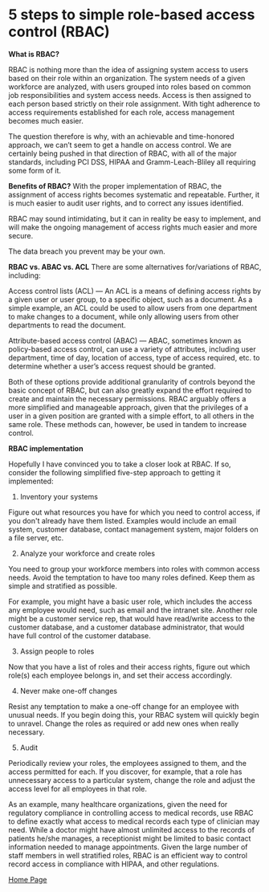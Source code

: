 # 5 steps to simple role-based access control (RBAC)

**What is RBAC?**

RBAC is nothing more than the idea of assigning system access to users based on their role within an organization. The system needs of a given workforce are analyzed, with users grouped into roles based on common job responsibilities and system access needs. Access is then assigned to each person based strictly on their role assignment. With tight adherence to access requirements established for each role, access management becomes much easier.

The question therefore is why, with an achievable and time-honored approach, we can’t seem to get a handle on access control. We are certainly being pushed in that direction of RBAC, with all of the major standards, including PCI DSS, HIPAA and Gramm-Leach-Bliley all requiring some form of it.

**Benefits of RBAC?**
With the proper implementation of RBAC, the assignment of access rights becomes systematic and repeatable. Further, it is much easier to audit user rights, and to correct any issues identified.

RBAC may sound intimidating, but it can in reality be easy to implement, and will make the ongoing management of access rights much easier and more secure.

The data breach you prevent may be your own.




**RBAC vs. ABAC vs. ACL**
There are some alternatives for/variations of RBAC, including:

Access control lists (ACL) — An ACL is a means of defining access rights by a given user or user group, to a specific object, such as a document.  As a simple example, an ACL could be used to allow users from one department to make changes to a document, while only allowing users from other departments to read the document.

Attribute-based access control (ABAC) — ABAC, sometimes known as policy-based access control, can use a variety of attributes, including user department, time of day, location of access, type of access required, etc. to determine whether a user’s access request should be granted.

Both of these options provide additional granularity of controls beyond the basic concept of RBAC, but can also greatly expand the effort required to create and maintain the necessary permissions.  RBAC arguably offers a more simplified and manageable approach, given that the privileges of a user in a given position are granted with a simple effort, to all others in the same role.  These methods can, however, be used in tandem to increase control.


**RBAC implementation**

Hopefully I have convinced you to take a closer look at RBAC. If so, consider the following simplified five-step approach to getting it implemented:

1. Inventory your systems

Figure out what resources you have for which you need to control access, if you don't already have them listed. Examples would include an email system, customer database, contact management system, major folders on a file server, etc. 

2. Analyze your workforce and create roles

You need to group your workforce members into roles with common access needs.  Avoid the temptation to have too many roles defined. Keep them as simple and stratified as possible.

For example, you might have a basic user role, which includes the access any employee would need, such as email and the intranet site. Another role might be a customer service rep, that would have read/write access to the customer database, and a customer database administrator, that would have full control of the customer database. 

3. Assign people to roles

Now that you have a list of roles and their access rights, figure out which role(s) each employee belongs in, and set their access accordingly. 

4. Never make one-off changes

Resist any temptation to make a one-off change for an employee with unusual needs. If you begin doing this, your RBAC system will quickly begin to unravel. Change the roles as required or add new ones when really necessary. 

5. Audit

Periodically review your roles, the employees assigned to them, and the access permitted for each. If you discover, for example, that a role has unnecessary access to a particular system, change the role and adjust the access level for all employees in that role. 

As an example, many healthcare organizations, given the need for regulatory compliance in controlling access to medical records, use RBAC to define exactly what access to medical records each type of clinician may need.  While a doctor might have almost unlimited access to the records of patients he/she manages, a receptionist might be limited to basic contact information needed to manage appointments.  Given the large number of staff members in well stratified roles, RBAC is an efficient way to control record access in compliance with HIPAA, and other regulations.


[Home Page](https://osamamousa204.github.io/reading-notes-401/)
